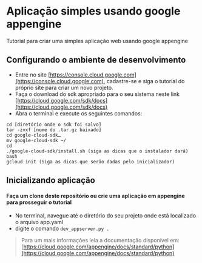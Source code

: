 # Aplicação simples usando google appengine
Tutorial para criar uma simples aplicação web usando google appengine

## Configurando o ambiente de desenvolvimento

* Entre no site [https://console.cloud.google.com](https://console.cloud.google.com), cadastre-se e siga o tutorial do próprio site para criar um novo projeto.
* Faça o download do sdk apropriado para o seu sistema neste link [https://cloud.google.com/sdk/docs](https://cloud.google.com/sdk/docs)
* Abra o terminal e execute os seguintes comandos:
```shell
cd [diretório onde o sdk foi salvo]
tar -zvxf [nome do .tar.gz baixado]
cd google-cloud-sdk…
mv google-cloud-sdk ~/
cd
./google-cloud-sdk/install.sh (siga as dicas que o instalador dará)
bash
gcloud init (Siga as dicas que serão dadas pelo inicializador)
```

## Inicializando aplicação
#### Faça um clone deste repositório ou crie uma aplicação em appengine para prosseguir o tutorial
* No terminal, navegue até o diretório do seu projeto onde está localizado o arquivo app.yaml
* digite o comando ```dev_appserver.py .```

> Para um mais informações leia a documentação disponível em: [https://cloud.google.com/appengine/docs/standard/python](https://cloud.google.com/appengine/docs/standard/python)
